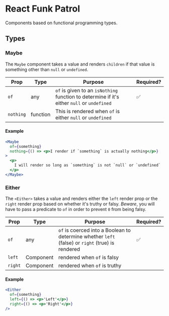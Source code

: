 # React Funk Patrol

Components based on functional programming types.

## Types

### Maybe

The `Maybe` component takes a value and renders `children` if that value is something other than `null` or `undefined`.

| Prop | Type | Purpose | Required? |
|---|---|---|---|
| `of` | any | `of` is given to an `isNothing` function to determine if it's either `null` or `undefined` | ✅ |
| `nothing` | function | This is rendered when `of` is either `null` or `undefined` | |

#### Example

```jsx
<Maybe
  of={something}
  nothing={() => <p>I render if `something` is actually nothing</p>}
>
  <p>
    I will render so long as `something` is not `null` or `undefined`
  </p>
</Maybe>
```

### Either

The `<Either>` takes a value and renders either the `left` render prop or the `right` render prop based on whether it's truthy or falsy. *Beware*, you will have to pass a predicate to `of` in order to prevent `0` from being falsy.

| Prop | Type | Purpose | Required? |
|---|---|---|---|
| `of` | any | `of` is coerced into a Boolean to determine whether `left` (false) or `right` (true) is rendered | ✅ |
| `left` | Component | rendered when `of` is falsy | |
| `right` | Component | rendered when `of` is truthy | |

#### Example

```jsx
<Either
  of={something}
  left={() => <p>'Left'</p>}
  right={() => <p>'Right'</p>}
/>
```
